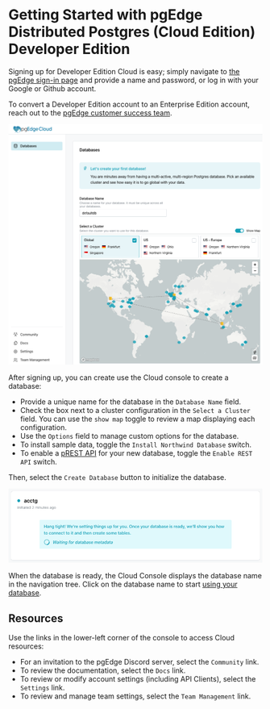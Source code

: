 # Getting Started with pgEdge Distributed Postgres (Cloud Edition) Developer Edition

Signing up for Developer Edition Cloud is easy; simply navigate to [the pgEdge sign-in page](https://app.pgedge.com/login?plan=developer&screen_hint=signup) and provide a name and password, or log in with your Google or Github account. 

To convert a Developer Edition account to an Enterprise Edition account, reach out to the [pgEdge customer success team](https://www.pgedge.com/contact).

![pgEdge Developer Edition Console](../images/de_console.png)

After signing up, you can create use the Cloud console to create a database:

* Provide a unique name for the database in the `Database Name` field. 
* Check the box next to a cluster configuration in the `Select a Cluster` field. You can use the `show map` toggle to review a map displaying each configuration.
* Use the `Options` field to manage custom options for the database. 
* To install sample data, toggle the `Install Northwind Database` switch.
* To enable a [pREST API](https://docs.prestd.com/) for your new database, toggle the `Enable REST API` switch.

Then, select the `Create Database` button to initialize the database.

![Initializing a new database](../images/init_db.png)

When the database is ready, the Cloud Console displays the database name in the navigation tree. Click on the database name to start [using your database](../database/manage_db.md).


## Resources

Use the links in the lower-left corner of the console to access Cloud resources:

* For an invitation to the pgEdge Discord server, select the `Community` link.
* To review the documentation, select the `Docs` link.
* To review or modify account settings (including API Clients), select the `Settings` link.
* To review and manage team settings, select the `Team Management` link.
